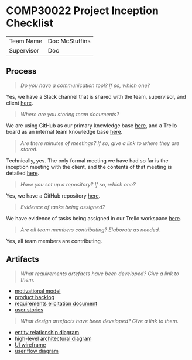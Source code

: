 # COMP30022 Project Inception Checklist

|            |                |
| :--------- | :------------- |
| Team Name  | Doc McStuffins |
| Supervisor | Doc            |


## Process

> *Do you have a communication tool? If so, which one?*

Yes, we have a Slack channel that is shared with the team, supervisor, and client [here](https://doc-mcstuffins.slack.com/).

> *Where are you storing team documents?*

We are using GitHub as our primary knowledge base [here](https://github.com/techn0mancr/COMP30022-DocMcStuffins), and a Trello board as an internal team knowledge base [here](https://trello.com/b/nsjkjai2/repository).

> *Are there minutes of meetings? If so, give a link to where they are stored.*

Technically, yes. The only formal meeting we have had so far is the inception meeting with the client, and the contents of that meeting is detailed [here](https://github.com/techn0mancr/COMP30022-DocMcStuffins/blob/main/docs/inception/requirements_elicitation.md).

> *Have you set up a repository? If so, which one?*

Yes, we have a GitHub repository [here](https://github.com/techn0mancr/COMP30022-DocMcStuffins).

> *Evidence of tasks being assigned?*

We have evidence of tasks being assigned in our Trello workspace [here](https://trello.com/docmcstuffins).

> *Are all team members contributing? Elaborate as needed.*

Yes, all team members are contributing.


## Artifacts

> *What requirements artefacts have been developed? Give a link to them.*
- [motivational model](https://github.com/techn0mancr/COMP30022-DocMcStuffins/blob/main/docs/inception/diagrams/motivational_model.png)
- [product backlog](https://trello.com/b/lIbOWM1v/sprints)
- [requirements elicitation document](https://github.com/techn0mancr/COMP30022-DocMcStuffins/blob/main/docs/inception/requirements_elicitation.md)
- [user stories](https://github.com/techn0mancr/COMP30022-DocMcStuffins/blob/main/docs/inception/user_stories.md)

> *What design artefacts have been developed? Give a link to them.*
- [entity relationship diagram](https://github.com/techn0mancr/COMP30022-DocMcStuffins/blob/main/docs/inception/diagrams/entity_relationships.pdf)
- [high-level architectural diagram](https://github.com/techn0mancr/COMP30022-DocMcStuffins/blob/main/docs/inception/diagrams/high_level_architectural_diagram.pdf)
- [UI wireframe](https://github.com/techn0mancr/COMP30022-DocMcStuffins/raw/main/prototypes/ui_wireframe.pdf)
- [user flow diagram](https://github.com/techn0mancr/COMP30022-DocMcStuffins/blob/main/prototypes/user_flow_2.0.pdf)
